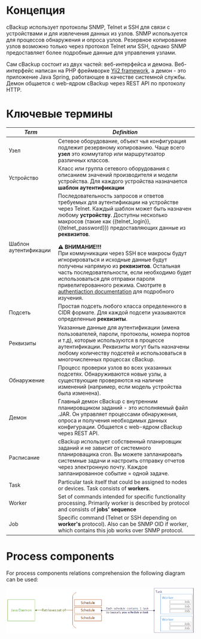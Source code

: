 # Концепция

cBackup использует протоколы SNMP, Telnet и SSH для связи с устройствами и для извлечения данных из узлов. SNMP используется для процессов обнаружения и опроса узлов. Резервное копирование узлов возможно только через протокол Telnet или SSH, однако SNMP предоставляет более подробные данные для управления узлами.

Сам cBackup состоит из двух частей: веб-интерфейса и демона. Веб-интерфейс написан на PHP фреймворке [Yii2 framework](http://www.yiiframework.com), а демон - это приложение Java Spring, работающее в качестве системной службы. Демон общается с web-ядром cBackup через REST API по протоколу HTTP.

# Ключевые термины

<div id="teminology-table"></div>

_Term_ | _Definition_
------------ | -------------
Узел | Сетевое оборудование, объект чья конфигурация подлежит резервному копированию. Чаще всего **узел** это коммутатор или маршрутизатор различных классов.
Устройство | Класс или группа сетевого оборудования с описанием значений производителя и модели устройства. Для каждого устройства назначается **шаблон аутентификации**
Шаблон аутентификации | Последовательность запросов и ответов требуемых для аутентификации на устройстве через Telnet. Каждый шаблон может быть назначен любому **устройству**. Доступны несколько макросов (такие как {{telnet_login}}, {{telnet_password}}) предоставляющих данные из **реквизитов**.<br><br><div class="warning">**⚠ ВНИМАНИЕ!!!** <br>При коммуникации через SSH все макросы будут игнорироваться и исходные данные будут получены напрямую из **реквизитов**. Остальная часть последовательности, если необходимо будет использоваться для отправки пароля привелигерованного режима. Смотрите в [authentiaction documentation](../administrators-guide/authentication) для подробного изучения.</div>
Подсеть | Простая подсеть любого класса определенного в CIDR формате. Для каждой подсети указываются определенные **реквизиты**. 
Реквизиты | Указанные данные для аутентификации (имена пользователей, пароли, протоколы, номера портов и т.д), которые используются в процессе аутентификации. Реквизиты могут быть назначены любому количеству подсетей и использоваться в многочисленных процессах cBackup.
Обнаружение | Процесс проверки узлов во всех указанных подсетях. Обнаруживаются новые узлы, а существующие проверяются на наличие изменений (например, если модель устройства была изменена).
Демон | Главный демон cBackup с внутренним планировщиком заданий - это исполняемый файл .JAR. Он управляет процессами обнаружения, опроса и получения необходимых данных конфигурации. Общается с web-ядром cBackup через REST API.
Расписание | cBackup использует собственный планировщик заданий и не зависит от системного планироващика cron. Вы можете запланировать системные задачи и настроить отправку отчетов через электронную почту. Каждое запланированное событие = одной задаче.
Task | Particular task itself that could be assigned to nodes or devices. Task consists of **workers**.
Worker | Set of commands intended for specific functionality processing. Primarily worker is described by protocol and consists of **jobs' sequence**
Job | Specific command (Telnet or SSH depending on **worker's** protocol). Also can be SNMP OID if worker, which contains this job works over SNMP protocol. 

# Process components

For process components relations comprehension the following diagram can be used:

![Process elements relations](../assets/processes1.png)
